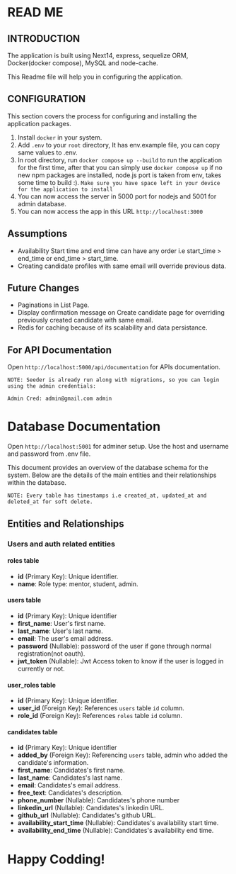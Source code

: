 # READ ME

## INTRODUCTION

The application is built using Next14, express, sequelize ORM, Docker(docker compose), MySQL and node-cache. 

This Readme file will help you in configuring the application.

## CONFIGURATION

This section covers the process for configuring and installing the application packages.

1. Install `docker` in your system.
2. Add `.env` to your `root` directory, It has env.example file, you can copy same values to .env.
3. In root directory, run `docker compose up --build` to run the application for the first time, after that you can simply use `docker compose up` if no new npm packages are installed, node.js port is taken from env, takes some time to build :). `Make sure you have space left in your device for the application to install`
4. You can now access the server in 5000 port for nodejs and 5001 for admin database.
5. You can now access the app in this URL `http://localhost:3000`

## Assumptions
- Availability Start time and end time can have any order i.e start_time > end_time or end_time > start_time.
- Creating candidate profiles with same email will override previous data.

## Future Changes
- Paginations in List Page.
- Display confirmation message on Create candidate page for overriding previously created candidate with same email.
- Redis for caching because of its scalability and data persistance.

## For API Documentation

Open `http://localhost:5000/api/documentation` for APIs documentation.

`NOTE: Seeder is already run along with migrations, so you can login using the admin credentials:`

`Admin Cred: admin@gmail.com admin`

# Database Documentation

Open `http://localhost:5001` for adminer setup. Use the host and username and password from .env file. 

This document provides an overview of the database schema for the system.
Below are the details of the main entities and their relationships within the database.

`NOTE: Every table has timestamps i.e created_at, updated_at and deleted_at for soft delete.`

## Entities and Relationships

### Users and auth related entities

#### roles table

- **id** (Primary Key): Unique identifier.
- **name**: Role type: mentor, student, admin.

#### users table

- **id** (Primary Key): Unique identifier
- **first_name**: User's first name.
- **last_name**: User's last name.
- **email**: The user's email address.
- **password** (Nullable): password of the user if gone through normal registration(not oauth).
- **jwt_token** (Nullable): Jwt Access token to know if the user is logged in currently or not.

#### user_roles table

- **id** (Primary Key): Unique identifier.
- **user_id** (Foreign Key): References `users` table `id` column.
- **role_id** (Foreign Key): References `roles` table `id` column.

#### candidates table

- **id** (Primary Key): Unique identifier
- **added_by** (Foreign Key): Referencing `users` table, admin who added the candidate's information.
- **first_name**: Candidates's first name.
- **last_name**: Candidates's last name.
- **email**: Candidates's email address.
- **free_text**: Candidates's description.
- **phone_number** (Nullable): Candidates's phone number
- **linkedin_url** (Nullable): Candidates's linkedin URL.
- **github_url** (Nullable): Candidates's github URL.
- **availability_start_time** (Nullable): Candidates's availability start time.
- **availability_end_time** (Nullable): Candidates's availability end time.

# Happy Codding!
